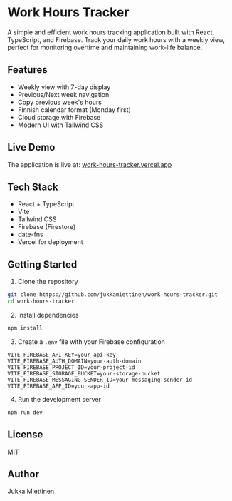 # Work Hours Tracker

A simple and efficient work hours tracking application built with React, TypeScript, and Firebase. Track your daily work hours with a weekly view, perfect for monitoring overtime and maintaining work-life balance.

## Features

- Weekly view with 7-day display
- Previous/Next week navigation
- Copy previous week's hours
- Finnish calendar format (Monday first)
- Cloud storage with Firebase
- Modern UI with Tailwind CSS

## Live Demo

The application is live at: [work-hours-tracker.vercel.app](https://work-hours-tracker.vercel.app)

## Tech Stack

- React + TypeScript
- Vite
- Tailwind CSS
- Firebase (Firestore)
- date-fns
- Vercel for deployment

## Getting Started

1. Clone the repository
```bash
git clone https://github.com/jukkamiettinen/work-hours-tracker.git
cd work-hours-tracker
```

2. Install dependencies
```bash
npm install
```

3. Create a `.env` file with your Firebase configuration
```
VITE_FIREBASE_API_KEY=your-api-key
VITE_FIREBASE_AUTH_DOMAIN=your-auth-domain
VITE_FIREBASE_PROJECT_ID=your-project-id
VITE_FIREBASE_STORAGE_BUCKET=your-storage-bucket
VITE_FIREBASE_MESSAGING_SENDER_ID=your-messaging-sender-id
VITE_FIREBASE_APP_ID=your-app-id
```

4. Run the development server
```bash
npm run dev
```

## License

MIT

## Author

Jukka Miettinen
